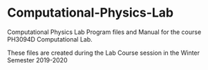 # Computational-Physics-Lab
Computational Physics Lab Program files and Manual for the course PH3094D Computational Lab.

These files are created during the Lab Course session in the Winter Semester 2019-2020
